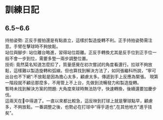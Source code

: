 # 訓練日記
## 6.5~6.6
持拍姿勢: 正反手握拍還是有點直立，這樣於製造旋轉不利。正手持拍姿勢需注意。手臂在擊球時不夠放鬆。
<br>
站位與腳步: 站位離台略進，習得站位距離。正反手轉換尤其是反手位到正手位一般不會一步到位，需要多墊一兩步調整位置。
<br>
技術: 竟然莫名知道怎麼扣了，質量感覺在初次嘗試的角度看還行。拉球不夠放鬆，這樣難以製造旋轉和弧線。但也算找到解決方法了，如同張繼科所說，“寧可出台也不下網”:不放鬆是因為擔心太多，顧慮太多。傳遞到手上反應為緊張。
現第一階段就不顧忌那麼多，不用管上不上台，先做到流暢發力和製造旋轉。
<br>
暫時未找到解決方案的問題: 大角度來球時無法防守，快速轉換，後續還要加慶步伐。
<br>
這兩天在🏓️中得道了。一直以來都比較急，這反映到打球上就是擊球點早，顧慮多，不夠放鬆。一番調整之後，也勢必在打球中“得乎道也”,在其他地方"進乎技矣"。

